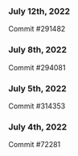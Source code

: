 ### July 12th, 2022

Commit #291482

### July 8th, 2022

Commit #294081

### July 5th, 2022

Commit #314353


### July 4th, 2022

Commit #72281

